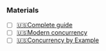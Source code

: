 ### Materials
- [ ] [🇺🇸Complete guide](https://betterprogramming.pub/the-complete-guide-to-concurrency-and-multithreading-in-ios-59c5606795ca)
- [ ] [🇺🇸Modern concurrency](https://www.kodeco.com/books/modern-concurrency-in-swift)
- [ ] [🇺🇸Concurrency by Example](https://www.hackingwithswift.com/quick-start/concurrency)

